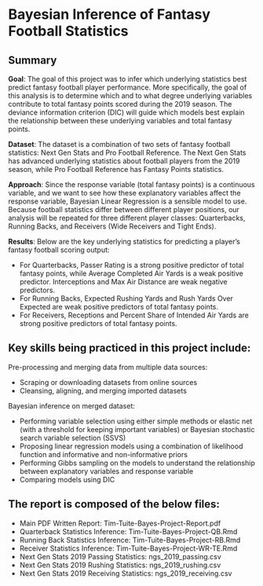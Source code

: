 # Bayesian Inference of Fantasy Football Statistics

## Summary

**Goal**: The goal of this project was to infer which underlying statistics best predict fantasy football player performance. More specifically, the goal of this analysis is to determine which and to what degree underlying variables contribute to total fantasy points scored during the 2019 season. The deviance information criterion (DIC) will guide which models best explain the relationship between these underlying variables and total fantasy points.

**Dataset**: The dataset is a combination of two sets of fantasy football statistics: Next Gen Stats and Pro Football Reference. The Next Gen Stats has advanced underlying statistics about football players from the 2019 season, while Pro Football Reference has Fantasy Points statistics.

**Approach**: Since the response variable (total fantasy points) is a continuous variable, and we want to see how these explanatory variables affect the response variable, Bayesian Linear Regression is a sensible model to use. Because football statistics differ between different player positions, our analysis will be repeated for three different player classes: Quarterbacks, Running Backs, and Receivers (Wide Receivers and Tight Ends).

**Results**: Below are the key underlying statistics for predicting a player’s fantasy football scoring output:

- For Quarterbacks, Passer Rating is a strong positive predictor of total fantasy points, while
  Average Completed Air Yards is a weak positive predictor. Interceptions and Max Air Distance are weak negative predictors.
- For Running Backs, Expected Rushing Yards and Rush Yards Over Expected are weak positive
  predictors of total fantasy points.
- For Receivers, Receptions and Percent Share of Intended Air Yards are strong positive predictors of total fantasy points.

## Key skills being practiced in this project include:

Pre-processing and merging data from multiple data sources:

- Scraping or downloading datasets from online sources
- Cleansing, aligning, and merging imported datasets

Bayesian inference on merged dataset:

- Performing variable selection using either simple methods or elastic net (with a threshold for keeping important variables) or Bayesian stochastic search variable selection (SSVS)
- Proposing linear regression models using a combination of likelihood function and informative and non-informative priors
- Performing Gibbs sampling on the models to understand the relationship between explanatory variables and response variable
- Comparing models using DIC

##

## The report is composed of the below files:

- Main PDF Written Report: Tim-Tuite-Bayes-Project-Report.pdf
- Quarterback Statistics Inference: Tim-Tuite-Bayes-Project-QB.Rmd
- Running Back Statistics Inference: Tim-Tuite-Bayes-Project-RB.Rmd
- Receiver Statistics Inference: Tim-Tuite-Bayes-Project-WR-TE.Rmd
- Next Gen Stats 2019 Passing Statistics: ngs_2019_passing.csv
- Next Gen Stats 2019 Rushing Statistics: ngs_2019_rushing.csv
- Next Gen Stats 2019 Receiving Statistics: ngs_2019_receiving.csv
